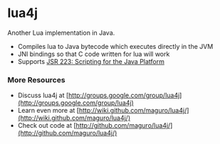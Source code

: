 lua4j
=====

Another Lua implementation in Java.

*  Compiles lua to Java bytecode which executes directly in the JVM
*  JNI bindings so that C code written for lua will work
*  Supports [JSR 223: Scripting for the Java Platform](http://jcp.org/en/jsr/detail?id=223)

### More Resources ###

*  Discuss lua4j at [http://groups.google.com/group/lua4j](http://groups.google.com/group/lua4j)
*  Learn even more at [http://wiki.github.com/maguro/lua4j/](http://wiki.github.com/maguro/lua4j/)
*  Check out code at [http://github.com/maguro/lua4j/](http://github.com/maguro/lua4j/)
